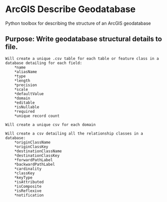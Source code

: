 # ArcGIS Describe Geodatabase
Python toolbox for describing the structure of an ArcGIS geodatabase

## Purpose: Write geodatabase structural details to file.

    Will create a unique .csv table for each table or feature class in a database detailing for each field:
        *name
        *aliasName
        *type
        *length
        *precision
        *scale
        *defaultValue
        *domain
        *editable
        *isNullable
        *required
        *unique record count
        
    Will create a unique csv for each domain
    
    Will create a csv detailing all the relationship classes in a database:
        *originClassName
        *originClassKey
        *destinationClassName
        *destinationClassKey
        *forwardPathLabel
        *backwardPathLabel
        *cardinality
        *classKey
        *keyType
        *isAttributed
        *isComposite
        *isReflexive
        *notification

